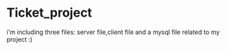 # Ticket_project
i'm including three files: server file,client file and a mysql file related to my project :)

